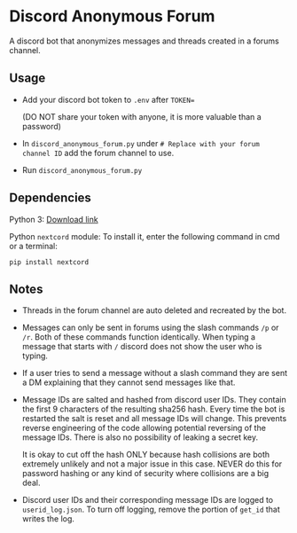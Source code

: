 # Discord Anonymous Forum

A discord bot that anonymizes messages and threads created in a forums channel.

## Usage

- Add your discord bot token to `.env` after `TOKEN=` 

    (DO NOT share your token with anyone, it is more valuable than a password)

- In `discord_anonymous_forum.py` under `# Replace with your forum channel ID` add the forum channel to use.

- Run `discord_anonymous_forum.py`

## Dependencies

Python 3: [Download link](https://www.python.org/downloads/)

Python `nextcord` module: To install it, enter the following command in cmd or a terminal:

```
pip install nextcord
```

## Notes

- Threads in the forum channel are auto deleted and recreated by the bot.

- Messages can only be sent in forums using the slash commands `/p` or `/r`. Both of these commands function identically. When typing a message that starts with `/` discord does not show the user who is typing.

- If a user tries to send a message without a slash command they are sent a DM explaining that they cannot send messages like that.

- Message IDs are salted and hashed from discord user IDs. They contain the first 9 characters of the resulting sha256 hash. Every time the bot is restarted the salt is reset and all message IDs will change. This prevents reverse engineering of the code allowing potential reversing of the message IDs. There is also no possibility of leaking a secret key.

     It is okay to cut off the hash ONLY because hash collisions are both extremely unlikely and not a major issue in this case. NEVER do this for password hashing or any kind of security where collisions are a big deal.

- Discord user IDs and their corresponding message IDs are logged to `userid_log.json`. To turn off logging, remove the portion of `get_id` that writes the log.
